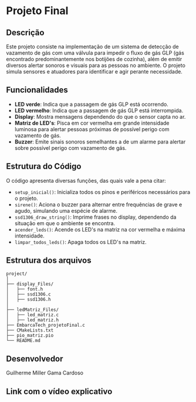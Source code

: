 # Projeto Final

## Descrição
Este projeto consiste na implementação de um sistema de detecção de vazamento de gás com uma válvula para impedir o fluxo de gás GLP (gás encontrado predominantemente nos botijões de cozinha), além de emitir diversos alertar sonoros e visuais para as pessoas no ambiente. O projeto simula sensores e atuadores para identificar e agir perante necessidade.

## Funcionalidades
- **LED verde**: Indica que a passagem de gás GLP está ocorrendo.
- **LED vermelho**: Indica que a passagem de gás GLP está interrompida.
- **Display**: Mostra mensagens dependendo do que o sensor capta no ar.
- **Matriz de LED's**: Pisca em cor vermelha em grande intensidade luminosa para alertar pessoas próximas de possível perigo com vazamento de gás.
- **Buzzer**: Emite sinais sonoros semelhantes a de um alarme para alertar sobre possível perigo com vazamento de gás.

## Estrutura do Código
O código apresenta diversas funções, das quais vale a pena citar:

- `setup_inicial()`: Inicializa todos os pinos e periféricos necessários para o projeto.
- `sirene()`: Aciona o buzzer para alternar entre frequências de grave e agudo, simulando uma espécie de alarme.
- `ssd1306_draw_string()`: Imprime frases no display, dependendo da situação em que o ambiente se encontra.
- `acender_leds()`: Acende os LED's na matriz na cor vermelha e máxima intensidade.
- `limpar_todos_leds()`: Apaga todos os LED's na matriz.

## Estrutura dos arquivos
```
project/
│
├── display_Files/
│   ├── font.h
│   ├── ssd1306.c
│   ├── ssd1306.h
│
├── ledMatriz_Files/
│   ├── led_matriz.c
│   ├── led_matriz.h
├── EmbarcaTech_projetoFinal.c
├── CMakeLists.txt
├── pio_matriz.pio
└── README.md
```
## Desenvolvedor 
Guilherme Miller Gama Cardoso

## Link com o vídeo explicativo